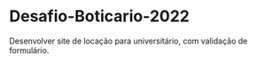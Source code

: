 # Desafio-Boticario-2022
Desenvolver site de locação para universitário, com validação de formulário.
